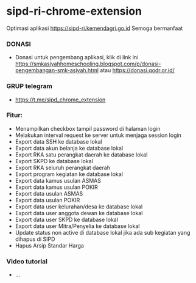 # sipd-ri-chrome-extension
Optimasi aplikasi https://sipd-ri.kemendagri.go.id
Semoga bermanfaat

### DONASI
- Donasi untuk pengembang aplikasi, klik di link ini https://smkasiyahhomeschooling.blogspot.com/p/donasi-pengembangan-smk-asiyah.html atau https://donasi.qodr.or.id/

### GRUP telegram 
- https://t.me/sipd_chrome_extension

### Fitur:
- Menampilkan checkbox tampil password di halaman login
- Melakukan interval request ke server untuk menjaga session login
- Export data SSH ke database lokal
- Export data akun belanja ke database lokal
- Export RKA satu perangkat daerah ke database lokal
- Export SKPD ke database lokal
- Export RKA seluruh perangkat daerah
- Export program kegiatan ke database lokal
- Export data kamus usulan ASMAS
- Export data kamus usulan POKIR
- Export data usulan ASMAS
- Export data usulan POKIR
- Export data user kelurahan/desa ke database lokal
- Export data user anggota dewan ke database lokal
- Export data user SKPD ke database lokal
- Export data user Mitra/Penyelia ke database lokal
- Update status non active di database lokal jika ada sub kegiatan yang dihapus di SIPD
- Hapus Arsip Standar Harga

### Video tutorial
- ...